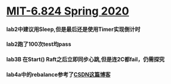 # [MIT-6.824 Spring 2020](https://pdos.csail.mit.edu/6.824/schedule.html)

####  lab2中建议用Sleep,但是最后还是使用Timer实现倒计时

####  lab2跑了100次test均pass

####  lab3B 在Start() Raft之后立即同步心跳,但是连2C都fail，仍需探究

####  lab4a中的rebalance参考了[CSDN这篇博客](https://blog.csdn.net/zhangdx001/article/details/105883395?utm_medium=distribute.pc_relevant.none-task-blog-BlogCommendFromBaidu-6.nonecase&depth_1-utm_source=distribute.pc_relevant.none-task-blog-BlogCommendFromBaidu-6.nonecase)